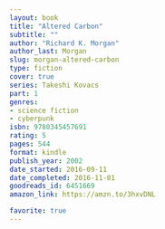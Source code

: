 ```yaml
---
layout: book
title: "Altered Carbon"
subtitle: ""
author: "Richard K. Morgan"
author_last: Morgan
slug: morgan-altered-carbon
type: fiction
cover: true
series: Takeshi Kovacs
part: 1
genres:
- science fiction
- cyberpunk
isbn: 9780345457691
rating: 5
pages: 544
format: kindle
publish_year: 2002
date_started: 2016-09-11
date_completed: 2016-11-01
goodreads_id: 6451669
amazon_link: https://amzn.to/3hxvDNL

favorite: true
---
```

